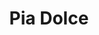 ---
title: "Pia Dolce"
url: /ciudad-autonoma-de-buenos-aires/pia-dolce-avenida-santa-fe/
shop: confitería
---